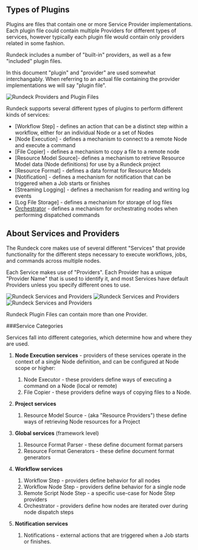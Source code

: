 
## Types of Plugins


Plugins are files that contain one or more Service Provider implementations. Each
plugin file could contain multiple Providers for different types of services,
however typically each plugin file would contain only providers related in some
fashion.

Rundeck includes a number of "built-in" providers, as well as a few 
"included" plugin files.

In this document "plugin" and "provider" are used somewhat interchangably. When 
referring to an actual file containing the provider implementations we will say
"plugin file".

![Rundeck Providers and Plugin Files](../figures/fig1102.png)

Rundeck supports several different types of plugins to perform different kinds 
of services:

* [Workflow Step] - defines an action that can be a distinct step within a workflow, either for an individual Node or a set of Nodes
* [Node Execution] - defines a mechanism to connect to a remote Node and execute a command
* [File Copier] - defines a mechanism to copy a file to a remote node
* [Resource Model Source]- defines a mechanism to retrieve Resource Model data (Node definitions) for use by a Rundeck project
* [Resource Format] - defines a data format for Resource Models
* [Notification] - defines a mechanism for notification that can be triggered when a Job starts or finishes
* [Streaming Logging] - defines a mechanism for reading and writing log events
* [Log File Storage] - defines a mechanism for storage of log files
* [Orchestrator][] - defines a mechanism for orchestrating nodes when performing dispatched commands

[Orchestrator]: orchestrator-plugins.html


## About Services and Providers

The Rundeck core makes use of several different "Services" that provide
functionality for the different steps necessary to execute workflows, jobs, 
and commands across multiple nodes.

Each Service makes use of "Providers". Each Provider has a unique "Provider Name"
that is used to identify it, and most Services have default Providers unless
you specify different ones to use.

![Rundeck Services and Providers](../figures/fig1101.png)
![Rundeck Services and Providers](../figures/fig1101_2.png)
![Rundeck Services and Providers](../figures/fig1101_3.png)

Rundeck Plugin Files can contain more than one Provider.

###Service Categories

Services fall into different categories, which determine how and where they are used.

1. **Node Execution services** - providers of these services operate in the context of a single Node definition, and
  can be configured at Node scope or higher:

    1. Node Executor - these providers define ways of executing a command on a Node (local or remote)
    2. File Copier - these providers define ways of copying files to a Node.

2. **Project services**

    1. Resource Model Source - (aka "Resource Providers") these define ways of retrieving Node resources for a Project 

3. **Global services** (framework level)

    1. Resource Format Parser - these define document format parsers
    2. Resource Format Generators - these define document format generators

3. **Workflow services** 

    1. Workflow Step - providers define behavior for all nodes 
    2. Workflow Node Step - providers define behavior for a single node
    3. Remote Script Node Step - a specific use-case for Node Step providers
    4. Orchestrator - providers define how nodes are iterated over during node dispatch steps

5. **Notification services**
    
    1. Notifications - external actions that are triggered when a Job starts or finishes.



